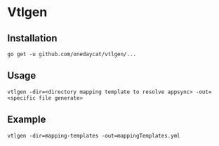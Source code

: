 # Vtlgen

## Installation

```
go get -u github.com/onedaycat/vtlgen/...
```

## Usage

```
vtlgen -dir=<directory mapping template to resolve appsync> -out=<specific file generate>
```

## Example

```
vtlgen -dir=mapping-templates -out=mappingTemplates.yml
```